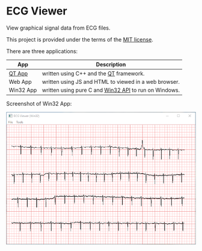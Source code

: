 # ECG Viewer

View graphical signal data from ECG files.

This project is provided under the terms of the [MIT license](http://choosealicense.com/licenses/mit/).

There are three applications:

| App        | Description                                                   |
|------------|---------------------------------------------------------------|
| [QT App](qtapp/)   | written using C++ and the [QT](https://www.qt.io/) framework. |
| Web App    | written using JS and HTML to viewed in a web browser.         |
| Win32 App  | written using pure C and [Win32 API](https://en.wikipedia.org/wiki/Windows_API) to run on Windows. |

Screenshot of Win32 App:

![Screenshot image](win32app/ECGViewerScreenshot.png?raw=true "Title")

